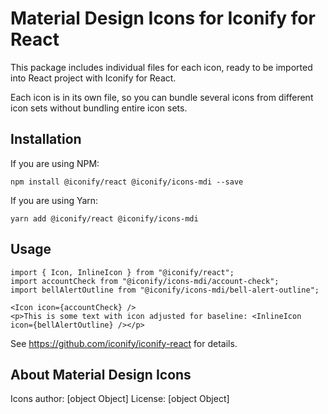 # Material Design Icons for Iconify for React

This package includes individual files for each icon, ready to be imported into React project with Iconify for React.

Each icon is in its own file, so you can bundle several icons from different icon sets without bundling entire icon sets.

## Installation

If you are using NPM:
```
npm install @iconify/react @iconify/icons-mdi --save
```

If you are using Yarn:
```
yarn add @iconify/react @iconify/icons-mdi
```

## Usage

```
import { Icon, InlineIcon } from "@iconify/react";
import accountCheck from "@iconify/icons-mdi/account-check";
import bellAlertOutline from "@iconify/icons-mdi/bell-alert-outline";
```

```
<Icon icon={accountCheck} />
<p>This is some text with icon adjusted for baseline: <InlineIcon icon={bellAlertOutline} /></p>
```

See https://github.com/iconify/iconify-react for details.

## About Material Design Icons

Icons author: [object Object]
License: [object Object]

